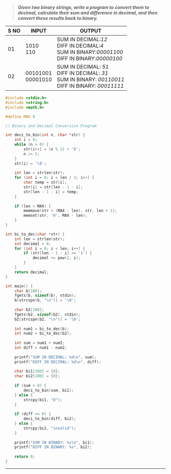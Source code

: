 >***Given two binary strings, write a program to convert them to decimal, calculate their sum and difference in decimal, and then convert these results back to binary.***


| S NO | INPUT                | OUTPUT                                                                                                   |
| ---- | -------------------- | -------------------------------------------------------------------------------------------------------- |
| 01   | 1010<br>110<br>      | SUM IN DECIMAL:*12*<br>DIFF IN DECIMAL:*4*<br>SUM IN BINARY:*00001100*<br>DIFF IN BINARY:*00000100*<br>  |
| 02   | 00101001<br>00001010 | SUM IN DECIMAL: *51*<br>DIFF IN DECIMAL: *31*<br>SUM IN BINARY: *00110011*<br>DIFF IN BINARY: *00011111* |
```c
#include <stdio.h>
#include <string.h>
#include <math.h>

#define MAX 8

// Binary and Decimal Conversion Program

int deci_to_bin(int n, char *str) {
    int i = 0;
    while (n > 0) {
        str[i++] = (n % 2) + '0';
        n /= 2;
    }
    str[i] = '\0';
    
    int len = strlen(str);
    for (int i = 0; i < len / 2; i++) {
        char temp = str[i];
        str[i] = str[len - 1 - i];
        str[len - 1 - i] = temp;
    }
    
    if (len < MAX) {
        memmove(str + (MAX - len), str, len + 1);
        memset(str, '0', MAX - len);
    }
}

int bi_to_dec(char *str) {
    int len = strlen(str);
    int decimal = 0;
    for (int i = 0; i < len; i++) {
        if (str[len - 1 - i] == '1') {
            decimal += pow(2, i);
        }
    }
    return decimal;
}

int main() {
    char b[100];
    fgets(b, sizeof(b), stdin);
    b[strcspn(b, "\n")] = '\0';
    
    char b2[100];
    fgets(b2, sizeof(b2), stdin);
    b2[strcspn(b2, "\n")] = '\0';
    
    int num1 = bi_to_dec(b);
    int num2 = bi_to_dec(b2);
    
    int sum = num1 + num2;
    int diff = num1 - num2;
    
    printf("SUM IN DECIMAL: %d\n", sum);
    printf("DIFF IN DECIMAL: %d\n", diff);
    
    char bi1[100] = {0};
    char bi2[100] = {0};
    
    if (sum > 0) {
        deci_to_bin(sum, bi1);
    } else {
        strcpy(bi1, "0");
    }
    
    if (diff >= 0) {
        deci_to_bin(diff, bi2);
    } else {
        strcpy(bi2, "invalid");
    }
    
    printf("SUM IN BINARY: %s\n", bi1);
    printf("DIFF IN BINARY: %s", bi2);
    
    return 0;
}

```
---
